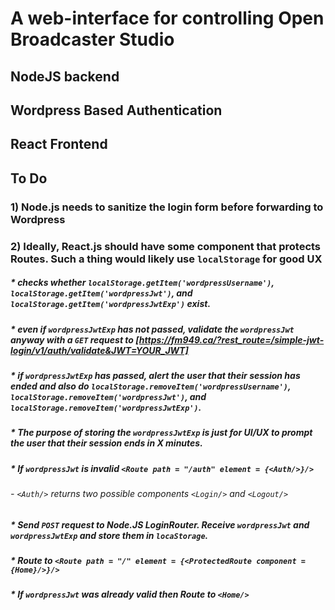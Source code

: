 # A web-interface for controlling Open Broadcaster Studio

## NodeJS backend

## Wordpress Based Authentication

## React Frontend

## To Do

### 1) Node.js needs to sanitize the login form before forwarding to Wordpress

### 2) Ideally, React.js should have some component that protects Routes. Such a thing would likely use ```localStorage``` for good UX
#####   * checks whether ```localStorage.getItem('wordpressUsername')```, ```localStorage.getItem('wordpressJwt')```, and ```localStorage.getItem('wordpressJwtExp')``` exist.
#####   * even if ```wordpressJwtExp``` has not passed, validate the ```wordpressJwt``` anyway with a ```GET``` request to [https://fm949.ca/?rest_route=/simple-jwt-login/v1/auth/validate&JWT=YOUR_JWT]
#####   * if ```wordpressJwtExp``` has passed, alert the user that their session has ended and also do ```localStorage.removeItem('wordpressUsername')```, ```localStorage.removeItem('wordpressJwt')```, and ```localStorage.removeItem('wordpressJwtExp')```.
#####   * The purpose of storing the ```wordpressJwtExp``` is just for UI/UX to prompt the user that their session ends in X minutes.
#####   * If ```wordpressJwt``` is invalid ```<Route path = "/auth" element = {<Auth/>}/>```
######      - ```<Auth/>``` returns two possible components ```<Login/>``` and ```<Logout/>```
#####   * Send ```POST``` request to Node.JS LoginRouter. Receive ```wordpressJwt``` and ```wordpressJwtExp``` and store them in ```locaStorage```. 
#####   * Route to ```<Route path = "/" element = {<ProtectedRoute component = {Home}/>}/>```
#####   * If ``wordpressJwt`` was already valid then Route to ```<Home/>```